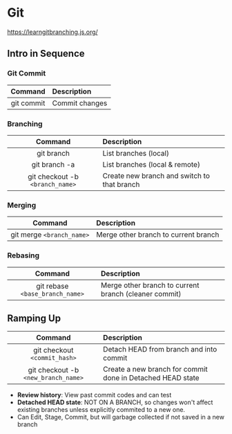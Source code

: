 # Git

https://learngitbranching.js.org/

## Intro in Sequence

### Git Commit

|  Command   | Description    |
| :--------: | :------------- |
| git commit | Commit changes |

### Branching

|             Command             | Description                                 |
| :-----------------------------: | :------------------------------------------ |
|           git branch            | List branches (local)                       |
|          git branch -a          | List branches (local & remote)              |
| git checkout -b `<branch_name>` | Create new branch and switch to that branch |

### Merging

|          Command          | Description                          |
| :-----------------------: | :----------------------------------- |
| git merge `<branch_name>` | Merge other branch to current branch |

### Rebasing

|             Command             | Description                                           |
| :-----------------------------: | :---------------------------------------------------- |
| git rebase `<base_branch_name>` | Merge other branch to current branch (cleaner commit) |

## Ramping Up

|               Command               | Description                                                |
| :---------------------------------: | :--------------------------------------------------------- |
|    git checkout `<commit_hash>`     | Detach HEAD from branch and into commit                    |
| git checkout -b `<new_branch_name>` | Create a new branch for commit done in Detached HEAD state |

- **Review history**: View past commit codes and can test
- **Detached HEAD state**: NOT ON A BRANCH, so changes won't affect existing branches unless explicitly commited to a new one.
- Can Edit, Stage, Commit, but will garbage collected if not saved in a new branch

